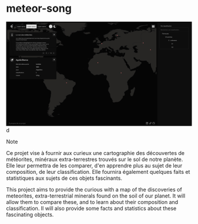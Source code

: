 # meteor-song

![Aperçu d'une interface web cartographique représentant les météorites trouvées sur Terre.](./img/preview_0.1_SPA%203.jpg)
d
>[!NOTE]
> Ce projet vise à fournir aux curieux une cartographie des découvertes de météorites, minéraux extra-terrestres trouvés sur le sol de notre planète. Elle leur permettra de les comparer, d'en apprendre plus au sujet de leur composition, de leur classification. Elle fournira également quelques faits et statistiques aux sujets de ces objets fascinants. 
> 
> This project aims to provide the curious with a map of the discoveries of meteorites, extra-terrestrial minerals found on the soil of our planet. It will allow them to compare these, and to learn about their composition and classification. Il will also provide some facts and statistics about these fascinating objects.

<!-- 
## Lancer l'application
1. Cloner le git `git clone https://www.github.com/afieve/meteor-song`
2. Naviguer vers le répertoire du projet `cd meteor-song` 
2. Application serveur :
    1. Installer les dépendances 
        1. `cd api` 
        2. `npm install`
    2. Lancer l'application: `npm start` 
3. Application client :
    1. Installer les dépendances 
        1. `cd client` 
        2. `npm install`
    2. Lancer l'application: `npm start` 
    
## Répertoires
- `/client` : fichiers de l'application client React
- `/api` : fichiers de l'application serveur, qui doit être nommé ainsi pour être exploitée par Vercel. Contient 
    - les traitements sur les données pour les adapter à la logique métier, 
    - les appels à 
        - la base de données
        - l'API vers les données, ouverte à l'application client.
- `/data` : données métier, sous forme de fichiers durant le développement, qui deviendront inutiles une fois hébergés sur la base de données. À sauvegarder précautionneusement.

## Fichiers
- `vercel.json` : Fichier de configuration pour indiquer à Vercel :
    - les builds des différentes parties de l'application (`server` et `client`), et les commandes que Vercel devra utiliser pour les exécuter.
    - les routes vers les différentes parties de l'application. -->

